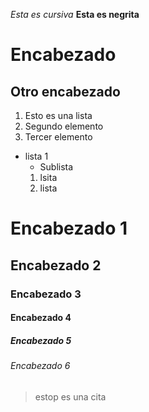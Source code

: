 *Esta es cursiva*
**Esta es negrita**
# Encabezado
## Otro encabezado


1. Esto es una lista
2. Segundo elemento
3. Tercer elemento
* lista 1
  * Sublista
  1. lsita
  2. lista

# Encabezado 1
## Encabezado 2
### Encabezado 3
#### Encabezado 4
##### Encabezado 5
###### Encabezado 6

> estop es una cita
